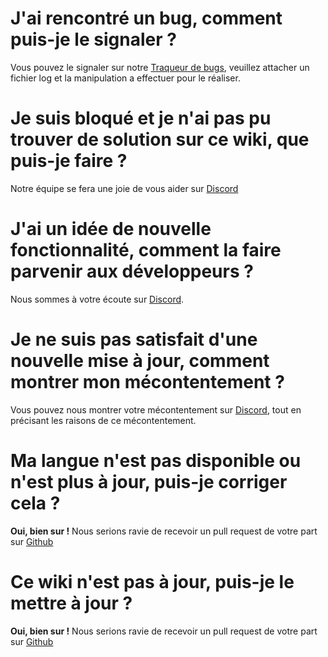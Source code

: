 <!-- TITLE: Faq -->
<!-- SUBTITLE:  -->

# J'ai rencontré un bug, comment puis-je le signaler ?
Vous pouvez le signaler sur notre [Traqueur de bugs](https://06games.ddns.net/Projects/Vermis/project/Angry-Dash/issues), veuillez attacher un fichier log et la manipulation a effectuer pour le réaliser.

# Je suis bloqué et je n'ai pas pu trouver de solution sur ce wiki, que puis-je faire ?
Notre équipe se fera une joie de vous aider sur [Discord](https://discord.gg/PaFbgFT)

# J'ai un idée de nouvelle fonctionnalité, comment la faire parvenir aux développeurs ?
Nous sommes à votre écoute sur [Discord](https://discord.gg/PaFbgFT).

# Je ne suis pas satisfait d'une nouvelle mise à jour, comment montrer mon mécontentement ?
Vous pouvez nous montrer votre mécontentement sur [Discord](https://discord.gg/PaFbgFT), tout en précisant les raisons de ce mécontentement.

# Ma langue n'est pas disponible ou n'est plus à jour, puis-je corriger cela ?
**Oui, bien sur !**
Nous serions ravie de recevoir un pull request de votre part sur [Github](https://github.com/06-Games/Angry-Dash/tree/master/Langues)

# Ce wiki n'est pas à jour, puis-je le mettre à jour ?
**Oui, bien sur !**
Nous serions ravie de recevoir un pull request de votre part sur [Github](https://github.com/06-Games/documentation)